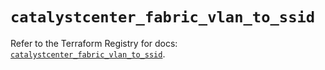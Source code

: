 # `catalystcenter_fabric_vlan_to_ssid`

Refer to the Terraform Registry for docs: [`catalystcenter_fabric_vlan_to_ssid`](https://registry.terraform.io/providers/ciscodevnet/catalystcenter/0.4.0/docs/resources/fabric_vlan_to_ssid).
